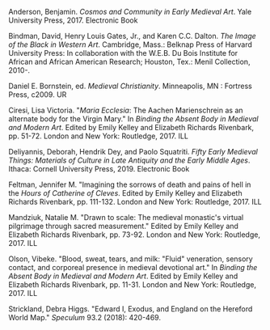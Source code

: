Anderson, Benjamin. _Cosmos and Community in Early Medieval Art_. Yale University Press, 2017. Electronic Book

Bindman, David, Henry Louis Gates, Jr., and Karen C.C. Dalton. _The Image of the Black in Western Art_. Cambridge, Mass.: Belknap Press of Harvard University Press: In collaboration with the W.E.B. Du Bois Institute for African and African American Research; Houston, Tex.: Menil Collection, 2010-.

Daniel E. Bornstein, ed. _Medieval Christianity_. Minneapolis, MN : Fortress Press, c2009. UR

Ciresi, Lisa Victoria. "_Maria Ecclesia_: The Aachen Marienschrein as an alternate body for the Virgin Mary." In _Binding the Absent Body in Medieval and Modern Art_. Edited by Emily Kelley and Elizabeth Richards Rivenbark, pp. 51-72. London and New York: Routledge, 2017. ILL

Deliyannis, Deborah, Hendrik Dey, and Paolo Squatriti. _Fifty Early Medieval Things: Materials of Culture in Late Antiquity and the Early Middle Ages_. Ithaca: Cornell University Press, 2019. Electronic Book

Feltman, Jennifer M. "Imagining the sorrows of death and pains of hell in the _Hours of Catherine of Cleves_. Edited by Emily Kelley and Elizabeth Richards Rivenbark, pp. 111-132. London and New York: Routledge, 2017. ILL

Mandziuk, Natalie M. "Drawn to scale: The medieval monastic's virtual pilgrimage through sacred measurement." Edited by Emily Kelley and Elizabeth Richards Rivenbark, pp. 73-92. London and New York: Routledge, 2017. ILL

Olson, Vibeke. "Blood, sweat, tears, and milk: "Fluid" veneration, sensory contact, and corporeal presence in medieval devotional art." In _Binding the Absent Body in Medieval and Modern Art_. Edited by Emily Kelley and Elizabeth Richards Rivenbark, pp. 11-31. London and New York: Routledge, 2017. ILL

Strickland, Debra Higgs. "Edward I, Exodus, and England on the Hereford World Map." _Speculum_ 93.2 (2018): 420-469.
